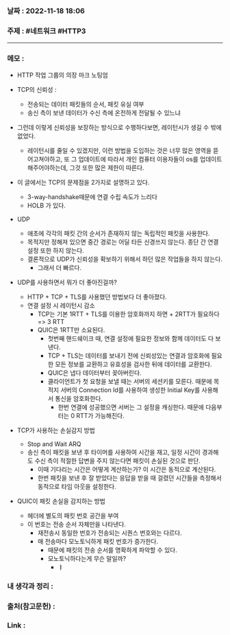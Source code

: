### 날짜 : 2022-11-18 18:06
### 주제 : #네트워크 #HTTP3 

---- 

### 메모 : 
- HTTP 작업 그룹의 의장 마크 노팅엄 

- TCP의 신뢰성 : 
	- 전송되는 데이터 패킷들의 순서, 패킷 유실 여부 
	- 송신 측이 보낸 데이터가 수신 측에 온전하게 전달될 수 있느냐 
- 그런데 이렇게 신뢰성을 보장하는 방식으로 수행하다보면, 레이턴시가 생길 수 밖에 없었다. 
	- 레이턴시를 줄일 수 있겠지만, 이런 방법을 도입하는 것은 너무 많은 영역을 뜯어고쳐야하고, 또 그 업데이트에 따라서 개인 컴퓨터 이용자들이 os를 업데이트해주어야하는데, 그것 또한 많은 제한이 따른다. 

- 이 글에서는 TCP의 문제점을 2가지로 설명하고 있다. 
	- 3-way-handshake때문에 연결 수립 속도가 느리다 
	- HOLB 가 있다. 

- UDP
	- 애초에 각각의 패킷 간의 순서가 존재하지 않는 독립적인 패킷을 사용한다. 
	- 목적지만 정해져 있으면 중간 경로는 어딜 타든 신경쓰지 않는다. 종단 간 연결 설정 또한 하지 않는다. 
	- 결론적으로 UDP가 신뢰성을 확보하기 위해서 하던 많은 작업들을 하지 않는다. 
		- 그래서 더 빠르다. 

- UDP를 사용하면서 뭐가 더 좋아진걸까? 
	- HTTP + TCP + TLS를 사용했던 방법보다 더 좋아졌다. 
	- 연결 설정 시 레이턴시 감소 
		- TCP는 기본 1RTT + TLS를 이용한 암호화까지 하면 + 2RTT가 필요하다 => 3 RTT 
		- QUIC은 1RTT만 소요된다. 
			- 첫번째 핸드쉐이크 때, 연결 설정에 필요한 정보와 함께 데이터도 다 보낸다. 
			- TCP + TLS는 데이터를 보내기 전에 신뢰성있는 연결과 암호화에 필요한 모든 정보를 교환하고 유효성을 검사한 뒤에 데이터를 교환한다. 
			- QUIC은 냅다 데이터부터 꽂아버린다. 
			- 클라이언트가 첫 요청을 보낼 때는 서버의 세션키를 모른다. 때문에 목적지 서버의 Connection Id를 사용하여 생성한 Initial Key를 사용해서 통신을 암호화한다. 
				- 한번 연결에 성공했으면 서버는 그 설정을 캐싱한다. 때문에 다음부터는 0 RTT가 가능해진다. 

- TCP가 사용하는 손실감지 방법 
	- Stop and Wait ARQ 
	- 송신 측이 패킷을 보낸 후 타이머를 사용하여 시간을 재고, 일정 시간이 경과해도 수신 측이 적절한 답변을 주지 않는다면 패킷이 손실된 것으로 판단. 
		- 이때 기다리는 시간은 어떻게 계산하는가? 이 시간은 동적으로 계산된다. 
		- 한번 패킷을 보낸 후 잘 받았다는 응답을 받을 때 걸렸던 시간들을 측정해서 동적으로 타임 아웃을 설정한다. 
- QUIC이 패킷 손실을 감지하는 방법 
	- 헤더에 별도의 패킷 번호 공간을 부여 
	- 이 번호는 전송 순서 자체만을 나타낸다. 
		- 재전송시 동일한 번호가 전송되는 시퀀스 번호와는 다르다. 
		- 매 전송마다 모노토닉하게 패킷 번호가 증가한다. 
			- 때문에 패킷의 전송 순서를 명확하게 파악할 수 있다. 
			- 모노토닉하다는게 무슨 말일까?
				- ㅑ

### 내 생각과 정리 : 


### 출처(참고문헌) : 


### Link : 
